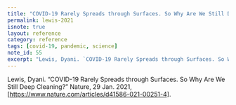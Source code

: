 ```yaml
---
title: "COVID-19 Rarely Spreads through Surfaces. So Why Are We Still Deep Cleaning?" 
permalink: lewis-2021
isnote: true
layout: reference
category: reference
tags: [covid-19, pandemic, science]
note_id: 55
excerpt: "Lewis, Dyani. `COVID-19 Rarely Spreads through Surfaces. So Why Are We Still Deep Cleaning?` Nature, 29 Jan. 2021, [https://www.nature.com/articles/d41586-021-00251-4]." 
---
```


Lewis, Dyani. “COVID-19 Rarely Spreads through Surfaces. So Why Are We Still Deep Cleaning?” Nature, 29 Jan. 2021, [https://www.nature.com/articles/d41586-021-00251-4].
